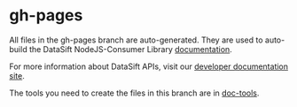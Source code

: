 # gh-pages

All files in the gh-pages branch are auto-generated. They are used to auto-build the DataSift NodeJS-Consumer Library [documentation](https://github.com/datasift/NodeJS-Consumer "DataSift NodeJS-Consumer Library Documentation").

For more information about DataSift APIs, visit our [developer documentation site](http://dev.datasift.com/ "DataSift Developer site").

The tools you need to create the files in this branch are in [doc-tools](https://github.com/datasift/NodeJS-Consumer/tree/gh-pages/doc-tools "doc-tools").
